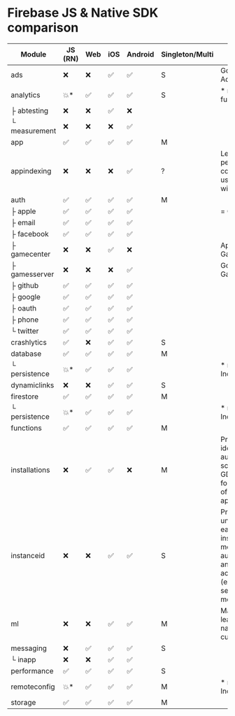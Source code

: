# Firebase JS & Native SDK comparison

| Module        | JS (RN) | Web | iOS | Android | Singleton/Multi | Notes                                                                                                                            |
| ------------- | ------- | --- | --- | ------- | --------------- | -------------------------------------------------------------------------------------------------------------------------------- |
| ads           | ❌       | ❌   | ✅   | ✅       | S               | Google Mobile Ads (admob)                                                                                                        |
| analytics     | 💥*     | ✅   | ✅   | ✅       | S               | * requires DOM functions                                                                                                         |
| ├ abtesting   | ❌       | ❌   | ✅   | ❌       |                 |                                                                                                                                  |
| └ measurement | ❌       | ❌   | ❌   | ✅       |                 |                                                                                                                                  |
| app           | ✅       | ✅   | ✅   | ✅       | M               |                                                                                                                                  |
| appindexing   | ❌       | ❌   | ❌   | ✅       | ?               | Lets apps index personal content and log user actions with Google                                                                |
| auth          | ✅       | ✅   | ✅   | ✅       | M               |                                                                                                                                  |
| ├ apple       | ✅       | ✅   | ✅   | ✅       |                 | = Generic OAuth                                                                                                                  |
| ├ email       | ✅       | ✅   | ✅   | ✅       |                 |                                                                                                                                  |
| ├ facebook    | ✅       | ✅   | ✅   | ✅       |                 |                                                                                                                                  |
| ├ gamecenter  | ❌       | ❌   | ✅   | ❌       |                 | Apple Gamecenter                                                                                                                 |
| ├ gamesserver | ❌       | ❌   | ❌   | ✅       |                 | Google Play Games                                                                                                                |
| ├ github      | ✅       | ✅   | ✅   | ✅       |                 |                                                                                                                                  |
| ├ google      | ✅       | ✅   | ✅   | ✅       |                 |                                                                                                                                  |
| ├ oauth       | ✅       | ✅   | ✅   | ✅       |                 |                                                                                                                                  |
| ├ phone       | ✅       | ✅   | ✅   | ✅       |                 |                                                                                                                                  |
| └ twitter     | ✅       | ✅   | ✅   | ✅       |                 |                                                                                                                                  |
| crashlytics   | ✅       | ❌   | ✅   | ✅       | S               |                                                                                                                                  |
| database      | ✅       | ✅   | ✅   | ✅       | M               |                                                                                                                                  |
| └ persistence | 💥*     | ✅   | ✅   | ✅       |                 | * requires IndexedDB                                                                                                             |
| dynamiclinks  | ❌       | ❌   | ✅   | ✅       | S               |                                                                                                                                  |
| firestore     | ✅       | ✅   | ✅   | ✅       | M               |                                                                                                                                  |
| └ persistence | 💥*     | ✅   | ✅   | ✅       |                 | * requires IndexedDB                                                                                                             |
| functions     | ✅       | ✅   | ✅   | ✅       | M               |                                                                                                                                  |
| installations | ❌       | ✅   | ✅   | ❌       | M               | Provides identifiers, authentication scheme, and GDPR deletion for installations of Firebase applications                        |
| instanceid    | ❌       | ❌   | ✅   | ✅       | S               | Provides a unique id for each app instance and a mechanism to authenticate and authorize actions (example: sending FCM messages) |
| ml            | ❌       | ❌   | ✅   | ✅       | M               | Machine learning, vision, naturallanguage, custom                                                                                |
| messaging     | ❌       | ✅   | ✅   | ✅       | S               |                                                                                                                                  |
| └ inapp       | ❌       | ❌   | ✅   | ✅       |                 |                                                                                                                                  |
| performance   | ✅       | ✅   | ✅   | ✅       | S               |                                                                                                                                  |
| remoteconfig  | 💥*     | ✅   | ✅   | ✅       | M               | * requires IndexedDB                                                                                                             |
| storage       | ✅       | ✅   | ✅   | ✅       | M               |                                                                                                                                  |
